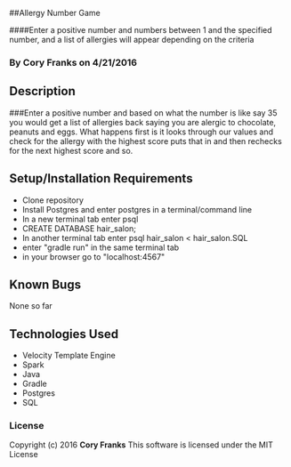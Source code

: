 ##Allergy Number Game

####Enter a positive number and numbers between 1 and the specified number, and a list of allergies will appear depending on the criteria



### By Cory Franks on 4/21/2016

## Description

###Enter a positive number and based on what the number is like say 35 you would get a list of allergies back saying you are alergic to chocolate, peanuts and eggs. What happens first is it looks through our values and check for the allergy with the highest score puts that in and then rechecks for the next highest score and so.

## Setup/Installation Requirements

* Clone repository
* Install Postgres and enter postgres in a terminal/command line
* In a new terminal tab enter psql
* CREATE DATABASE hair_salon;
* In another terminal tab enter psql hair_salon < hair_salon.SQL
* enter "gradle run" in the same terminal tab
* in your browser go to "localhost:4567"

## Known Bugs
None so far

## Technologies Used
* Velocity Template Engine
* Spark
* Java
* Gradle
* Postgres
* SQL

### License

Copyright (c) 2016 **Cory Franks**
This software is licensed under the MIT License
